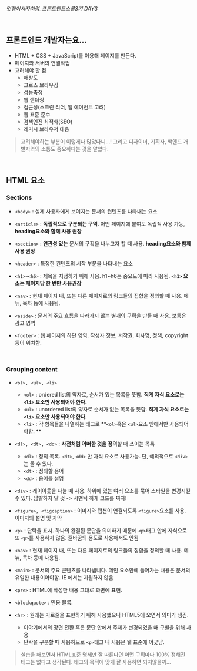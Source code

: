 *멋쟁이사자처럼_프론트엔드스쿨3기 DAY3*

<br>

## 프론트엔드 개발자는요...

- HTML + CSS + JavaScript를 이용해 페이지를 만든다.
- 페이지와 서버의 연결작업
- 고려해야 할 점
  - 해상도
  - 크로스 브라우징
  - 성능측정
  - 웹 렌더링
  - 접근성(스크린 리더, 웹 에이전트 고려)
  - 웹 표준 준수
  - 검색엔진 최적화(SEO)
  - 레거시 브라우저 대응 

> 고려해야하는 부분이 이렇게나 많았다니...! 그리고 디자이너, 기획자, 백엔드 개발자와의 소통도 중요하다는 것을 알았다.

<br>

## HTML 요소


### Sections

- `<body>` : 실제 사용자에게 보여지는 문서의 컨텐츠를 나타내는 요소

- `<article>` : **독립적으로 구분되는 구역**. 어떤 페이지에 붙여도 독립적 사용 가능, **heading요소와 함께 사용 권장**
- `<section>` : **연관성 있는** 문서의 구획을 나누고자 할 때 사용. **heading요소와 함께 사용 권장**
- `<header>` : 특정한 컨텐츠의 시작 부분을 나타내는 요소
- `<h1>~<h6>` : 제목을 지정하기 위해 사용. h1~h6는 중요도에 따라 사용됨. **`<h1>` 요소는 페이지당 한 번만 사용권장**
- `<nav>` : 현재 페이지 내, 또는 다른 페이지로의 링크들의 집합을 정의할 때 사용. 메뉴, 목차 등에 사용됨.
- `<aside>` : 문서의 주요 흐름을 따라가지 않는 별개의 구획을 만들 때 사용. 보통은 광고 영역
- `<footer>` : 웹 페이지의 하단 영역. 작성자 정보, 저작권, 회사명, 정책, copyright 등이 위치함.

<br>

### Grouping content

- `<ol>, <ul>, <li> ` 
  - `<ol>` : ordered list의 약자로, 순서가 있는 목록을 뜻함. **직계 자식 요소로는 `<li>` 요소만 사용되어야 한다.**
  - `<ul>` : unordered list의 약자로 순서가 없는 목록을 뜻함. **직계 자식 요소로는 `<li>` 요소만 사용되어야 한다.**
  - `<li>` : 각 항목들을 나열하는 태그로 **`<ol>`혹은 `<ul>`요소 안에서만 사용되어야함. **

- `<dl>, <dt>, <dd>` : **사전처럼 어떠한 것을 정의**할 때 쓰이는 목록
  - `<dl>` : 정의 목록. `<dt>`, `<dd>` 만 자식 요소로 사용가능. 단, 예외적으로 `<div>`는 올 수 있다.
  - `<dt>` : 정의할 용어
  - `<dd>` : 용어를 설명
- `<div>` : 레이아웃을 나눌 때 사용. 하위에 있는 여러 요소를 묶어 스타일을 변경시킬 수 있다. 남발하지 말 것 -> 시맨틱 하게 코드를 짜자!
- `<figure>, <figcaption>` : 이미지와 캡션이 연결되도록 `<figure>`요소를 사용. 이미지의 설명 및 자막
- `<p>` : 단락을 표시. 하나의 완결된 문단을 의미하기 때문에 `<p>`태그 안에 자식으로 또 `<p>`를 사용하지 않음. 줄바꿈의 용도로 사용해서도 안됨
- `<nav>` : 현재 페이지 내, 또는 다른 페이지로의 링크들의 집합을 정의할 때 사용. 메뉴, 목차 등에 사용됨.
- `<main>` : 문서의 주요 콘텐츠를 나타냅니다. 메인 요소안에 들어가는 내용은 문서의 유일한 내용이어야함. IE 에서는 지원하지 않음
- `<pre>` : HTML에 작성한 내용 그대로 화면에 표현.
- `<blockquote>` : 인용 블록. 
- `<hr>` : 원래는 가로줄을 표현하기 위해 사용했으나 HTML5에 오면서 의미가 생김. 
  - 이야기에서의 장면 전환 혹은 문단 안에서 주제가 변경되었을 때 구별을 위해 사용
  - 단락을 구분할 때 사용하므로 `<p>`태그 내 사용은 웹 표준에 어긋남.

> 실습을 해보면서 HTML표준 명세만 잘 따른다면 어떤 구획마다 100% 정해진 태그는 없다고 생각된다. 태그의 목적에 맞게 잘 사용하면 되지않을까...



